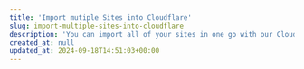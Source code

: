```yaml
---
title: 'Import mutiple Sites into Cloudflare'
slug: import-multiple-sites-into-cloudflare
description: 'You can import all of your sites in one go with our Cloudflare integration. This saves a lot of time for agencies and developers with a big domain portfolio when switching from another DNS cloud provider or transfering domains for a client.xxx'
created_at: null
updated_at: 2024-09-18T14:51:03+00:00
---
```

